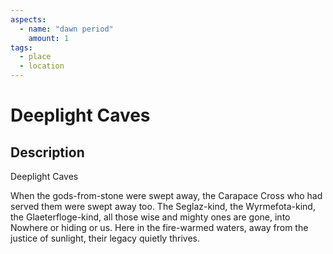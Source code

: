 ```yaml
---
aspects: 
  - name: "dawn period"
    amount: 1
tags:
  - place
  - location
---
```


# Deeplight Caves

## Description
Deeplight Caves

When the gods-from-stone were swept away, the Carapace Cross who had served them were swept away too. The Seglaz-kind, the Wyrmefota-kind, the Glaeterfloge-kind, all those wise and mighty ones are gone, into Nowhere or hiding or us. Here in the fire-warmed waters, away from the justice of sunlight, their legacy quietly thrives.